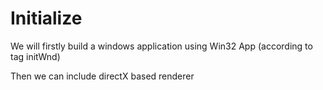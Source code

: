 # Initialize 

We will firstly build a windows application using Win32 App (according to tag initWnd)

Then we can include directX based renderer